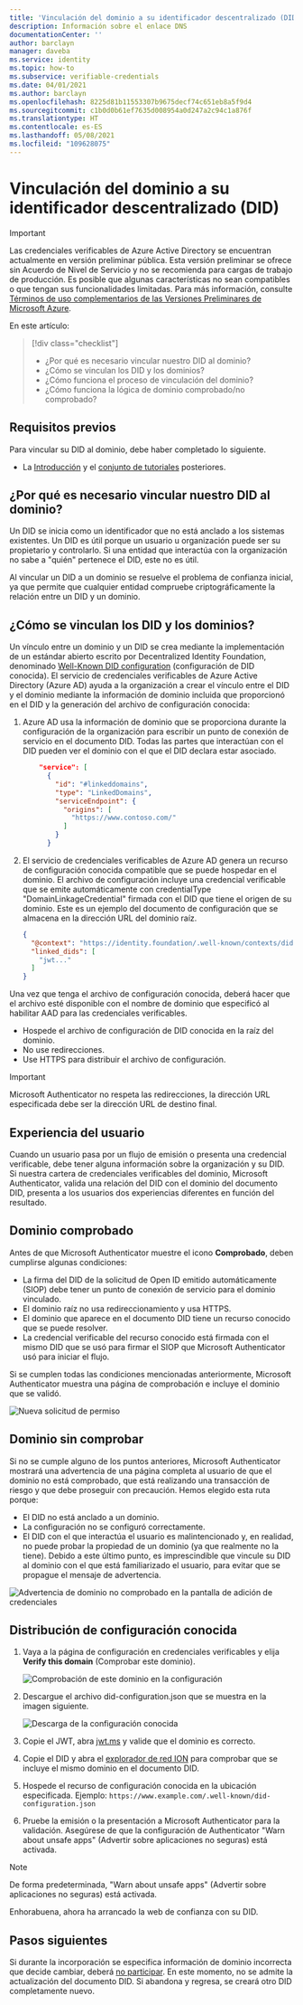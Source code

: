 ```yaml
---
title: 'Vinculación del dominio a su identificador descentralizado (DID) (versión preliminar): credenciales verificables de Azure Active Directory'
description: Información sobre el enlace DNS
documentationCenter: ''
author: barclayn
manager: daveba
ms.service: identity
ms.topic: how-to
ms.subservice: verifiable-credentials
ms.date: 04/01/2021
ms.author: barclayn
ms.openlocfilehash: 8225d81b11553307b9675decf74c651eb8a5f9d4
ms.sourcegitcommit: c1b0d0b61ef7635d008954a0d247a2c94c1a876f
ms.translationtype: HT
ms.contentlocale: es-ES
ms.lasthandoff: 05/08/2021
ms.locfileid: "109628075"
---
```

# <a name="link-your-domain-to-your-decentralized-identifier-did"></a>Vinculación del dominio a su identificador descentralizado (DID)

> [!IMPORTANT]
> Las credenciales verificables de Azure Active Directory se encuentran actualmente en versión preliminar pública.
> Esta versión preliminar se ofrece sin Acuerdo de Nivel de Servicio y no se recomienda para cargas de trabajo de producción. Es posible que algunas características no sean compatibles o que tengan sus funcionalidades limitadas. Para más información, consulte [Términos de uso complementarios de las Versiones Preliminares de Microsoft Azure](https://azure.microsoft.com/support/legal/preview-supplemental-terms/).

En este artículo:
> [!div class="checklist"]
> * ¿Por qué es necesario vincular nuestro DID al dominio?
> * ¿Cómo se vinculan los DID y los dominios?
> * ¿Cómo funciona el proceso de vinculación del dominio?
> * ¿Cómo funciona la lógica de dominio comprobado/no comprobado?

## <a name="prerequisites"></a>Requisitos previos

Para vincular su DID al dominio, debe haber completado lo siguiente.

- La [Introducción](get-started-verifiable-credentials.md) y el [conjunto de tutoriales](enable-your-tenant-verifiable-credentials.md) posteriores.

## <a name="why-do-we-need-to-link-our-did-to-our-domain"></a>¿Por qué es necesario vincular nuestro DID al dominio?

Un DID se inicia como un identificador que no está anclado a los sistemas existentes. Un DID es útil porque un usuario u organización puede ser su propietario y controlarlo. Si una entidad que interactúa con la organización no sabe a "quién" pertenece el DID, este no es útil.

Al vincular un DID a un dominio se resuelve el problema de confianza inicial, ya que permite que cualquier entidad compruebe criptográficamente la relación entre un DID y un dominio.

## <a name="how-do-we-link-dids-and-domains"></a>¿Cómo se vinculan los DID y los dominios?

Un vínculo entre un dominio y un DID se crea mediante la implementación de un estándar abierto escrito por Decentralized Identity Foundation, denominado [Well-Known DID configuration](https://identity.foundation/.well-known/resources/did-configuration/) (configuración de DID conocida). El servicio de credenciales verificables de Azure Active Directory (Azure AD) ayuda a la organización a crear el vínculo entre el DID y el dominio mediante la información de dominio incluida que proporcionó en el DID y la generación del archivo de configuración conocida:

1. Azure AD usa la información de dominio que se proporciona durante la configuración de la organización para escribir un punto de conexión de servicio en el documento DID. Todas las partes que interactúan con el DID pueden ver el dominio con el que el DID declara estar asociado.  

    ```json
        "service": [
          {
            "id": "#linkeddomains",
            "type": "LinkedDomains",
            "serviceEndpoint": {
              "origins": [
                "https://www.contoso.com/"
              ]
            }
          }
    ```

2. El servicio de credenciales verificables de Azure AD genera un recurso de configuración conocida compatible que se puede hospedar en el dominio. El archivo de configuración incluye una credencial verificable que se emite automáticamente con credentialType "DomainLinkageCredential" firmada con el DID que tiene el origen de su dominio. Este es un ejemplo del documento de configuración que se almacena en la dirección URL del dominio raíz.


    ```json
    {
      "@context": "https://identity.foundation/.well-known/contexts/did-configuration-v0.0.jsonld",
      "linked_dids": [
        "jwt..."
      ]
    }
    ```

Una vez que tenga el archivo de configuración conocida, deberá hacer que el archivo esté disponible con el nombre de dominio que especificó al habilitar AAD para las credenciales verificables.

* Hospede el archivo de configuración de DID conocida en la raíz del dominio.
* No use redirecciones.
* Use HTTPS para distribuir el archivo de configuración.

>[!IMPORTANT]
>Microsoft Authenticator no respeta las redirecciones, la dirección URL especificada debe ser la dirección URL de destino final.

## <a name="user-experience"></a>Experiencia del usuario 

Cuando un usuario pasa por un flujo de emisión o presenta una credencial verificable, debe tener alguna información sobre la organización y su DID. Si nuestra cartera de credenciales verificables del dominio, Microsoft Authenticator, valida una relación del DID con el dominio del documento DID, presenta a los usuarios dos experiencias diferentes en función del resultado.

## <a name="verified-domain"></a>Dominio comprobado

Antes de que Microsoft Authenticator muestre el icono **Comprobado**, deben cumplirse algunas condiciones:

* La firma del DID de la solicitud de Open ID emitido automáticamente (SIOP) debe tener un punto de conexión de servicio para el dominio vinculado.
* El dominio raíz no usa redireccionamiento y usa HTTPS.
* El dominio que aparece en el documento DID tiene un recurso conocido que se puede resolver.
* La credencial verificable del recurso conocido está firmada con el mismo DID que se usó para firmar el SIOP que Microsoft Authenticator usó para iniciar el flujo.

Si se cumplen todas las condiciones mencionadas anteriormente, Microsoft Authenticator muestra una página de comprobación e incluye el dominio que se validó.

![Nueva solicitud de permiso](media/how-to-dnsbind/new-permission-request.png) 

## <a name="unverified-domain"></a>Dominio sin comprobar

Si no se cumple alguno de los puntos anteriores, Microsoft Authenticator mostrará una advertencia de una página completa al usuario de que el dominio no está comprobado, que está realizando una transacción de riesgo y que debe proseguir con precaución. Hemos elegido esta ruta porque:

* El DID no está anclado a un dominio.
* La configuración no se configuró correctamente.
* El DID con el que interactúa el usuario es malintencionado y, en realidad, no puede probar la propiedad de un dominio (ya que realmente no la tiene). Debido a este último punto, es imprescindible que vincule su DID al dominio con el que está familiarizado el usuario, para evitar que se propague el mensaje de advertencia.

![Advertencia de dominio no comprobado en la pantalla de adición de credenciales](media/how-to-dnsbind/add-credential-not-verified-authenticated.png)

## <a name="distribute-well-known-config"></a>Distribución de configuración conocida

1. Vaya a la página de configuración en credenciales verificables y elija **Verify this domain** (Comprobar este dominio).

   ![Comprobación de este dominio en la configuración](media/how-to-dnsbind/settings-verify.png) 

2. Descargue el archivo did-configuration.json que se muestra en la imagen siguiente.

   ![Descarga de la configuración conocida](media/how-to-dnsbind/verify-download.png) 

3. Copie el JWT, abra [jwt.ms](https://www.jwt.ms) y valide que el dominio es correcto.

4. Copie el DID y abra el [explorador de red ION](https://identity.foundation/ion/explorer) para comprobar que se incluye el mismo dominio en el documento DID. 

5. Hospede el recurso de configuración conocida en la ubicación especificada. Ejemplo: `https://www.example.com/.well-known/did-configuration.json`

6. Pruebe la emisión o la presentación a Microsoft Authenticator para la validación. Asegúrese de que la configuración de Authenticator "Warn about unsafe apps" (Advertir sobre aplicaciones no seguras) está activada.

>[!NOTE]
>De forma predeterminada, "Warn about unsafe apps" (Advertir sobre aplicaciones no seguras) está activada.

Enhorabuena, ahora ha arrancado la web de confianza con su DID.

## <a name="next-steps"></a>Pasos siguientes

Si durante la incorporación se especifica información de dominio incorrecta que decide cambiar, deberá [no participar](how-to-opt-out.md). En este momento, no se admite la actualización del documento DID. Si abandona y regresa, se creará otro DID completamente nuevo.
